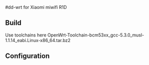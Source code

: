 #dd-wrt for Xiaomi miwifi R1D


## Build
Use toolchains here OpenWrt-Toolchain-bcm53xx_gcc-5.3.0_musl-1.1.14_eabi.Linux-x86_64.tar.bz2

## Configuration
